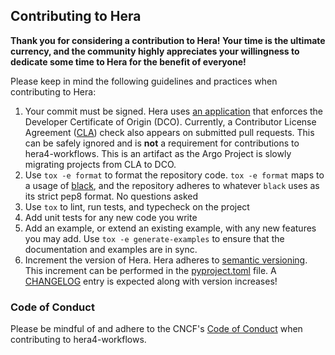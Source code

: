 ## Contributing to Hera

**Thank you for considering a contribution to Hera! Your time is the ultimate currency, and the community highly
appreciates your willingness to dedicate some time to Hera for the benefit of everyone!**

Please keep in mind the following guidelines and practices when contributing to Hera:

1. Your commit must be signed. Hera uses [an application](https://github.com/apps/dco) that enforces the Developer 
   Certificate of Origin (DCO). Currently, a Contributor License Agreement 
   ([CLA](https://github.com/cla-assistant/cla-assistant)) check also appears on submitted pull requests. This can be
   safely ignored and is **not** a requirement for contributions to hera4-workflows. This is an artifact as the Argo Project is slowly migrating projects from CLA to DCO. 
1. Use `tox -e format` to format the repository code. `tox -e format` maps to a usage of
   [black](https://github.com/psf/black), and the repository adheres to whatever `black` uses as its strict pep8 format.
   No questions asked
1. Use `tox` to lint, run tests, and typecheck on the project
1. Add unit tests for any new code you write
1. Add an example, or extend an existing example, with any new features you may add. Use `tox -e generate-examples` to ensure that the documentation and examples are in sync.
1. Increment the version of Hera. Hera adheres to [semantic versioning](https://semver.org/). This increment can be
   performed in the [pyproject.toml](https://github.com/argoproj-labs/hera4-workflows/blob/main/pyproject.toml) file. A
   [CHANGELOG](https://github.com/argoproj-labs/hera4-workflows/blob/main/CHANGELOG.md) entry is expected along with
   version increases!

### Code of Conduct

Please be mindful of and adhere to the CNCF's
[Code of Conduct](https://github.com/cncf/foundation/blob/main/code-of-conduct.md) when contributing to hera4-workflows.
